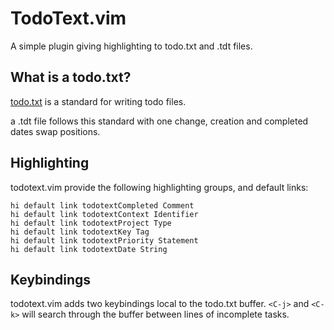 # TodoText.vim

A simple plugin giving highlighting to todo.txt and .tdt files.

## What is a todo.txt?

[todo.txt](https://github.com/todotxt/todo.txt) is a standard for writing todo files.

a .tdt file follows this standard with one change, creation and completed dates swap positions.

## Highlighting

todotext.vim provide the following highlighting groups, and default links:

```viml
hi default link todotextCompleted Comment
hi default link todotextContext Identifier
hi default link todotextProject Type
hi default link todotextKey Tag
hi default link todotextPriority Statement 
hi default link todotextDate String
```

## Keybindings

todotext.vim adds two keybindings local to the todo.txt buffer. `<C-j>` and `<C-k>` will search
through the buffer between lines of incomplete tasks.
